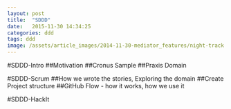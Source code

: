 ```yaml
---
layout: post
title:  "SDDD"
date:   2015-11-30 14:34:25
categories: ddd
tags: ddd
image: /assets/article_images/2014-11-30-mediator_features/night-track.JPG
---
```

#SDDD-Intro
##Motivation
##Cronus Sample
##Praxis Domain

#SDDD-Scrum
##How we wrote the stories, Exploring the domain
##Create Project structure
##GitHub Flow - how it works, how we use it

#SDDD-HackIt



